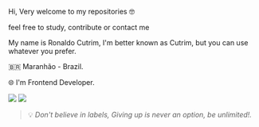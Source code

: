 Hi, Very welcome to my repositories 🤓

feel free to study, contribute or contact me 

My name is Ronaldo Cutrim, I'm better known as Cutrim, but you can use whatever you prefer.

🇧🇷 Maranhão - Brazil.

🌐 I'm Frontend Developer.

<a href="https://www.linkedin.com/in/ronaldo-cutrim-217a881b7/"><img src="https://img.shields.io/badge/Linkedin-3344DD?style=for-the-badge&logo=Linkedin&logoColor=white"></a>
<a href="mailto:ronaldocutrim@gamil.com"><img src="https://img.shields.io/badge/Gmail-3344DD?style=for-the-badge&logo=gmail&logoColor=white"></a>

>💡 *Don't believe in labels, Giving up is never an option, be unlimited!.*
